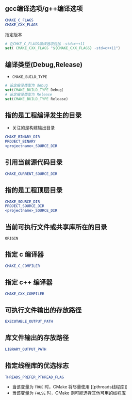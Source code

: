 ## gcc编译选项/g++编译选项
```cmake
CMAKE_C_FLAGS
CMAKE_CXX_FLAGS
```
指定版本
```cmake
# 在CMKE_C_FLAGS编译选项后加 -std=c++11
set( CMAKE_CXX_FLAGS "${CMAKE_CXX_FLAGS} -std=c++11")
```
## 编译类型(Debug,Release)
* `CMAKE_BUILD_TYPE`
```cmake
# 设定编译类型为 debug
set(CMAKE_BUILD_TYPE Debug)
# 设定编译类型为 Release
set(CMAKE_BUILD_TYPE Release)
```
## 指的是工程编译发生的目录
* 关注的是构建输出目录
```cmake
CMAKE_BINARY_DIR
PROJECT_BINARY
<projectname>_SOURCE_DIR
```
## 引用当前源代码目录
```cmake
CMAKE_CURRENT_SOURCE_DIR
```
## 指的是工程顶层目录
```cmake
CMAKE_SOURCE_DIR
PROJECT_SOURCE_DIR
<projectname>_SOURCE_DIR
```
## 当前可执行文件或共享库所在的目录
```cmaek
ORIGIN
```
## 指定 c 编译器
```cmake
CMAKE_C_COMPILER
```
## 指定 c++ 编译器
```cmake
CMAKE_CXX_COMPILER
```
 ## 可执行文件输出的存放路径
```cmake
EXECUTABLE_OUTPUT_PATH
```
## 库文件输出的存放路径
```cmake
LIBRARY_OUTPUT_PATH
```
## 指定线程库的优选标志
```cmake
THREADS_PREFER_PTHREAD_FLAG
```
* 当该变量为 `TRUE` 时，CMake 将尽量使用 [[pthreads线程库]]
* 当该变量为 `FALSE` 时，CMake 则可能选择其他可用的线程库